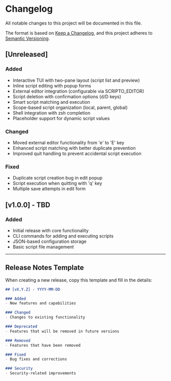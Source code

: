 # Changelog

All notable changes to this project will be documented in this file.

The format is based on [Keep a Changelog](https://keepachangelog.com/en/1.0.0/),
and this project adheres to [Semantic Versioning](https://semver.org/spec/v2.0.0.html).

## [Unreleased]

### Added
- Interactive TUI with two-pane layout (script list and preview)
- Inline script editing with popup forms
- External editor integration (configurable via SCRIPTO_EDITOR)
- Script deletion with confirmation options (d/D keys)
- Smart script matching and execution
- Scope-based script organization (local, parent, global)
- Shell integration with zsh completion
- Placeholder support for dynamic script values

### Changed
- Moved external editor functionality from 'e' to 'E' key
- Enhanced script matching with better duplicate prevention
- Improved quit handling to prevent accidental script execution

### Fixed
- Duplicate script creation bug in edit popup
- Script execution when quitting with 'q' key
- Multiple save attempts in edit form

## [v1.0.0] - TBD

### Added
- Initial release with core functionality
- CLI commands for adding and executing scripts
- JSON-based configuration storage
- Basic script file management

---

## Release Notes Template

When creating a new release, copy this template and fill in the details:

```markdown
## [vX.Y.Z] - YYYY-MM-DD

### Added
- New features and capabilities

### Changed  
- Changes to existing functionality

### Deprecated
- Features that will be removed in future versions

### Removed
- Features that have been removed

### Fixed
- Bug fixes and corrections

### Security
- Security-related improvements
```